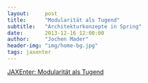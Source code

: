 ```yaml
---
layout:     post
title:      "Modularität als Tugend"
subtitle:   "Architekturkonzepte in Spring"
date:       2013-12-16 12:00:00
author:     "Jochen Mader"
header-img: "img/home-bg.jpg"
tags: jaxenter
---
```

[JAXEnter: Modularität als Tugend](https://jaxenter.de/modularitat-als-tugend-1912)